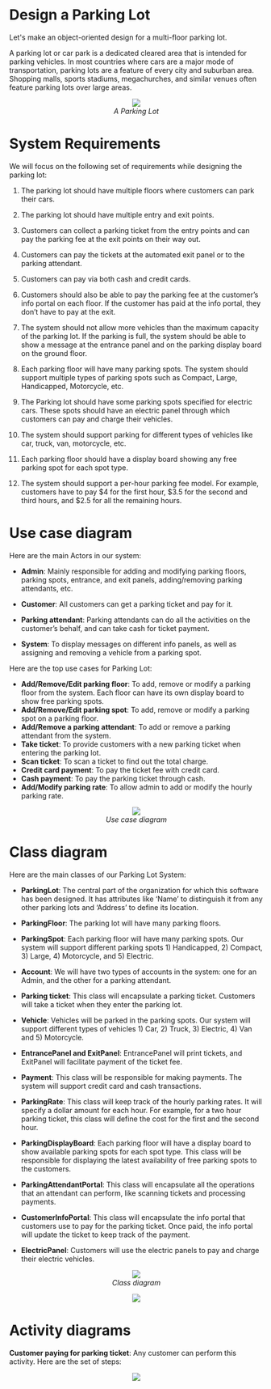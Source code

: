 # Design a Parking Lot
Let's make an object-oriented design for a multi-floor parking lot.

A parking lot or car park is a dedicated cleared area that is intended for parking vehicles. In most countries where cars are a major mode of transportation, parking lots are a feature of every city and suburban area. Shopping malls, sports stadiums, megachurches, and similar venues often feature parking lots over large areas.

<p align="center">
  <img src="images/parkinglot.jpeg"><br>
  <i>A Parking Lot</i>
</p>

# System Requirements
We will focus on the following set of requirements while designing the parking lot:

1. The parking lot should have multiple floors where customers can park their cars.<br>

2. The parking lot should have multiple entry and exit points.<br>

3. Customers can collect a parking ticket from the entry points and can pay the parking fee at the exit points on their way out.<br>

4. Customers can pay the tickets at the automated exit panel or to the parking attendant.<br>

5. Customers can pay via both cash and credit cards.<br>

6. Customers should also be able to pay the parking fee at the customer’s info portal on each floor. If the customer has paid at the info portal, they don’t have to pay at the exit.<br>

7. The system should not allow more vehicles than the maximum capacity of the parking lot. If the parking is full, the system should be able to show a message at the entrance panel and on the parking display board on the ground floor.<br>

8. Each parking floor will have many parking spots. The system should support multiple types of parking spots such as Compact, Large, Handicapped, Motorcycle, etc.<br>

9. The Parking lot should have some parking spots specified for electric cars. These spots should have an electric panel through which customers can pay and charge their vehicles.<br>

10. The system should support parking for different types of vehicles like car, truck, van, motorcycle, etc.<br>

11. Each parking floor should have a display board showing any free parking spot for each spot type.<br>

12. The system should support a per-hour parking fee model. For example, customers have to pay $4 for the first hour, $3.5 for the second and third hours, and $2.5 for all the remaining hours.<br>

# Use case diagram

Here are the main Actors in our system:

* **Admin**: Mainly responsible for adding and modifying parking floors, parking spots, entrance, and exit panels, adding/removing parking attendants, etc.

* **Customer**: All customers can get a parking ticket and pay for it.

* **Parking attendant**: Parking attendants can do all the activities on the customer’s behalf, and can take cash for ticket payment.

* **System**: To display messages on different info panels, as well as assigning and removing a vehicle from a parking spot.

Here are the top use cases for Parking Lot:

* **Add/Remove/Edit parking floor**: To add, remove or modify a parking floor from the system. Each floor can have its own display board to show free parking spots.
* **Add/Remove/Edit parking spot**: To add, remove or modify a parking spot on a parking floor.
* **Add/Remove a parking attendant**: To add or remove a parking attendant from the system.
* **Take ticket**: To provide customers with a new parking ticket when entering the parking lot.
* **Scan ticket**: To scan a ticket to find out the total charge.
* **Credit card payment**: To pay the ticket fee with credit card.
* **Cash payment**: To pay the parking ticket through cash.
* **Add/Modify parking rate**: To allow admin to add or modify the hourly parking rate.

<p align="center">
  <img src="images/parkinglot_class.svg"><br>
  <i>Use case diagram</i>
</p>

# Class diagram
Here are the main classes of our Parking Lot System:

* **ParkingLot**: The central part of the organization for which this software has been designed. It has attributes like ‘Name’ to distinguish it from any other parking lots and ‘Address’ to define its location.

* **ParkingFloor**: The parking lot will have many parking floors.

* **ParkingSpot**: Each parking floor will have many parking spots. Our system will support different parking spots 1) Handicapped, 2) Compact, 3) Large, 4) Motorcycle, and 5) Electric.

* **Account**: We will have two types of accounts in the system: one for an Admin, and the other for a parking attendant.

* **Parking ticket**: This class will encapsulate a parking ticket. Customers will take a ticket when they enter the parking lot.

* **Vehicle**: Vehicles will be parked in the parking spots. Our system will support different types of vehicles 1) Car, 2) Truck, 3) Electric, 4) Van and 5) Motorcycle.

* **EntrancePanel and ExitPanel**: EntrancePanel will print tickets, and ExitPanel will facilitate payment of the ticket fee.

* **Payment**: This class will be responsible for making payments. The system will support credit card and cash transactions.

* **ParkingRate**: This class will keep track of the hourly parking rates. It will specify a dollar amount for each hour. For example, for a two hour parking ticket, this class will define the cost for the first and the second hour.

* **ParkingDisplayBoard**: Each parking floor will have a display board to show available parking spots for each spot type. This class will be responsible for displaying the latest availability of free parking spots to the customers.

* **ParkingAttendantPortal**: This class will encapsulate all the operations that an attendant can perform, like scanning tickets and processing payments.

* **CustomerInfoPortal**: This class will encapsulate the info portal that customers use to pay for the parking ticket. Once paid, the info portal will update the ticket to keep track of the payment.

* **ElectricPanel**: Customers will use the electric panels to pay and charge their electric vehicles.

<p align="center">
  <img src="images/parkinglot_UML.png"><br>
  <i>Class diagram</i>
</p>

<p align="center">
  <img src="images/UML.svg"><br>
</p>

# Activity diagrams
**Customer paying for parking ticket**: Any customer can perform this activity. Here are the set of steps:

<p align="center">
  <img src="images/parkinglot_pay.svg"><br>
</p>
